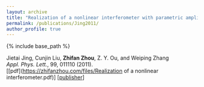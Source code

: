 ```yaml
---
layout: archive
title: "Realization of a nonlinear interferometer with parametric amplifiers"
permalink: /publications/Jing2011/
author_profile: true
---
```


{% include base_path %}

Jietai Jing, Cunjin Liu, **Zhifan Zhou**, Z. Y. Ou, and Weiping Zhang                        
<i>Appl. Phys. Lett.</i>, 99, 011110 (2011).    
[[pdf](https://zhifanzhou.com/files/Realization of a nonlinear interferometer.pdf)]
[[publisher](https://aip.scitation.org/doi/10.1063/1.3606549)] 